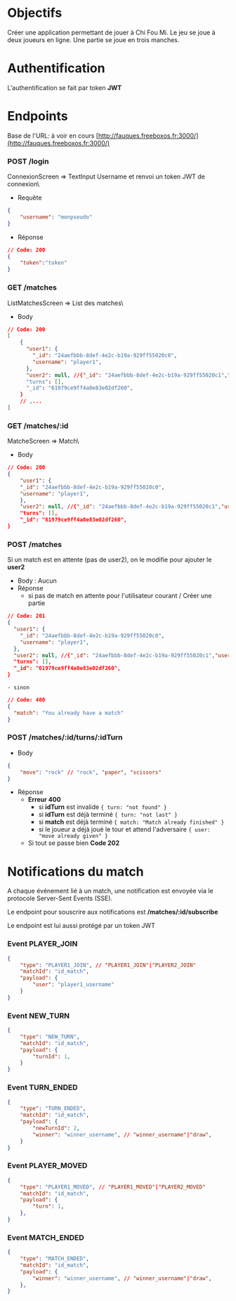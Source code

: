 # Objectifs

Créer une application permettant de jouer à Chi Fou Mi.
Le jeu se joue à deux joueurs en ligne.
Une partie se joue en trois manches.

# Authentification

L'authentification se fait par token **JWT**

# Endpoints

Base de l'URL: à voir en cours  [http://fauques.freeboxos.fr:3000/](http://fauques.freeboxos.fr:3000/)

### POST /login
ConnexionScreen => TextInput Username et renvoi un token JWT de connexion\
- Requête
```json
{
    "username": "monpseudo"
}
```
- Réponse
```json
// Code: 200
{
    "token":"token"
}
```

### GET /matches
ListMatchesScreen => List des matches\

- Body
```json
// Code: 200
[
    {
      "user1": {
        "_id": "24aefbbb-8def-4e2c-b19a-929ff55020c0",
        "username": "player1",
      },
      "user2": null, //{"_id": "24aefbbb-8def-4e2c-b19a-929ff55020c1","username":   "player2"}
      "turns": [],
      "_id": "61979ce9ff4a0e83e02df260",
    }
    // ,...
]
```

### GET /matches/:id
MatcheScreen => Match\
- Body
```json
// Code: 200
{
    "user1": {
    "_id": "24aefbbb-8def-4e2c-b19a-929ff55020c0",
    "username": "player1",
    },
    "user2": null, //{"_id": "24aefbbb-8def-4e2c-b19a-929ff55020c1","username":   "player2"}
    "turns": [],
    "_id": "61979ce9ff4a0e83e02df260",
}
```

### POST /matches
Si un match est en attente (pas de user2), on le modifie pour ajouter le **user2**
- Body : Aucun
- Réponse
  - si pas de match en attente pour l'utilisateur courant / Créer une partie
```json
// Code: 201
{
  "user1": {
    "_id": "24aefbbb-8def-4e2c-b19a-929ff55020c0",
    "username": "player1",
  },
  "user2": null, //{"_id": "24aefbbb-8def-4e2c-b19a-929ff55020c1","username": "player2"}
  "turns": [],
  "_id": "61979ce9ff4a0e83e02df260",
}
```
    - sinon
```json
// Code: 400
{
  "match": "You already have a match"
}
```



### POST /matches/:id/turns/:idTurn
- Body
```json
{
    "move": "rock" // "rock", "paper", "scissors"
}
```
- Réponse
  - **Erreur 400**
    - si **idTurn** est invalide `{ turn: "not found" }`
    - si **idTurn** est déjà terminé `{ turn: "not last" }`
    - si **match** est déjà terminé `{ match: "Match already finished" }`
    - si le joueur a déjà joué le tour et attend l'adversaire `{ user: "move already given" }`
  - Si tout se passe bien **Code 202**


# Notifications du match

A chaque événement lié à un match, une notification est envoyée via le protocole Server-Sent Events (SSE).

Le endpoint pour souscrire aux notifications est **/matches/:id/subscribe**

Le endpoint est lui aussi protégé par un token JWT

### Event PLAYER_JOIN
```json
{
    "type": "PLAYER1_JOIN", // "PLAYER1_JOIN"|"PLAYER2_JOIN"
    "matchId": "id_match",
    "payload": {
        "user": "player1_username"
    }
}
```

### Event NEW_TURN
```json
{
    "type": "NEW_TURN",
    "matchId": "id_match",
    "payload": {
        "turnId": 1,
    }
}
```

### Event TURN_ENDED
```json
{
    "type": "TURN_ENDED",
    "matchId": "id_match",
    "payload": {
        "newTurnId": 2,
        "winner": "winner_username", // "winner_username"|"draw",
    }
}
```

### Event PLAYER_MOVED
```json
{
    "type": "PLAYER1_MOVED", // "PLAYER1_MOVED"|"PLAYER2_MOVED"
    "matchId": "id_match",
    "payload": {
        "turn": 1,
    },
}
```

### Event MATCH_ENDED
```json
{
    "type": "MATCH_ENDED",
    "matchId": "id_match",
    "payload": {
        "winner": "winner_username", // "winner_username"|"draw",
    },
}
```
